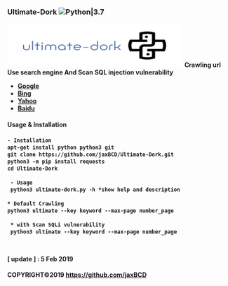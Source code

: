 
### Ultimate-Dork ![Python|3.7](https://img.shields.io/badge/Python-3.7-blue.svg)
<img src="lib/Ultimate_Dork.jpg" width="400" height="100">
<b>Crawling url Use search engine And Scan SQL injection vulnerability<b><br>
 
 * [Google](https://www.google.com)<br>
 * [Bing](https://www.bing.com)<br>
 * [Yahoo](https://search.yahoo.com)<br>
 * [Baidu](https://www.baidu.com)<br>


#### Usage & Installation
```
- Installation
apt-get install python python3 git
git clone https://github.com/jaxBCD/Ultimate-Dork.git
python3 -m pip install requests
cd Ultimate-Dork

 - Usage 
 python3 ultimate-dork.py -h *show help and description
 
* Default Crawling
python3 ultimate --key keyword --max-page number_page 
 
 * with Scan SQLi vulnerability
 python3 ultimate --key keyword --max-page number_page 
 
 
```
 <b>[ update ] :</b> 5 Feb 2019
 
#### COPYRIGHT©2019 https://github.com/jaxBCD
